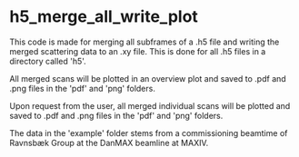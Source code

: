 # h5_merge_all_write_plot

This code is made for merging all subframes of a .h5 file and writing the merged
scattering data to an .xy file. This is done for all .h5 files in a directory
called 'h5'.

All merged scans will be plotted in an overview plot and saved to .pdf and .png
files in the 'pdf' and 'png' folders.

Upon request from the user, all merged individual scans will be plotted and
saved to .pdf and .png files in the 'pdf' and 'png' folders.

The data in the 'example' folder stems from a commissioning beamtime of Ravnsbæk
Group at the DanMAX beamline at MAXIV.
